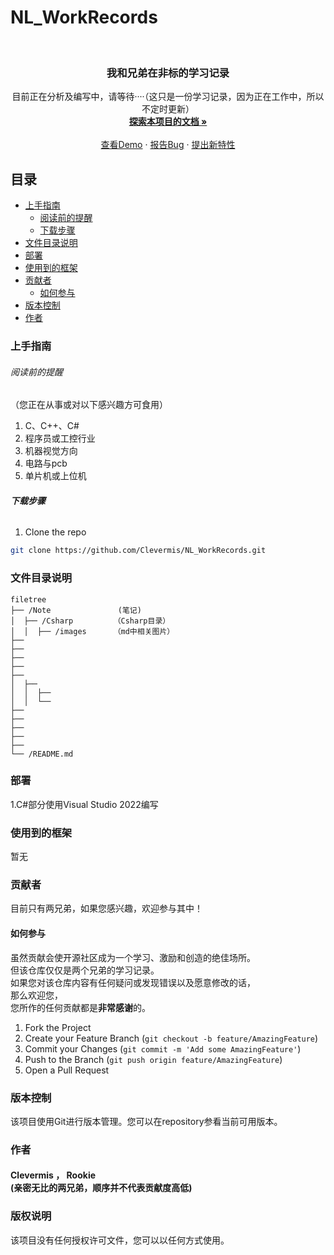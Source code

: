 # NL_WorkRecords


<br />

<p align="center">
  <a href="https://github.com/shaojintian/Best_README_template/">
  </a>

  <h3 align="center">我和兄弟在非标的学习记录</h3>
  <p align="center">
    目前正在分析及编写中，请等待····（这只是一份学习记录，因为正在工作中，所以不定时更新）
    <br />
    <a href="https://github.com/Clevermis/NL_WorkRecords"><strong>探索本项目的文档 »</strong></a>
    <br />
    <br />
    <a href="https://github.com/Clevermis/NL_WorkRecords">查看Demo</a>
    ·
    <a href="https://github.com/Clevermis/NL_WorkRecords/issues">报告Bug</a>
    ·
    <a href="https://github.com/Clevermis/NL_WorkRecords/issues">提出新特性</a>
  </p>

</p>


 
## 目录

- [上手指南](#上手指南)
  - [阅读前的提醒](#阅读前的提醒)
  - [下载步骤](#下载步骤)
- [文件目录说明](#文件目录说明)
- [部署](#部署)
- [使用到的框架](#使用到的框架)
- [贡献者](#贡献者)
  - [如何参与](#如何参与)
- [版本控制](#版本控制)
- [作者](#作者)

### 上手指南

###### 阅读前的提醒
（您正在从事或对以下感兴趣方可食用）

1. C、C++、C#
2. 程序员或工控行业
3. 机器视觉方向
4. 电路与pcb
5. 单片机或上位机


###### **下载步骤**

1. Clone the repo

```sh
git clone https://github.com/Clevermis/NL_WorkRecords.git
```

### 文件目录说明

```
filetree 
├── /Note               (笔记)   
│  ├── /Csharp         （Csharp目录）
│  │  ├── /images      （md中相关图片）
├── 
├── 
├── 
├── 
├── 
│  ├── 
│  │  ├── 
│  │  └── 
├── 
├── 
├── 
├── 
├── 
└── /README.md

```


### 部署

1.C#部分使用Visual Studio 2022编写

### 使用到的框架

暂无

### 贡献者

目前只有两兄弟，如果您感兴趣，欢迎参与其中！

#### 如何参与

虽然贡献会使开源社区成为一个学习、激励和创造的绝佳场所。<br/>
但该仓库仅仅是两个兄弟的学习记录。<br/>
如果您对该仓库内容有任何疑问或发现错误以及愿意修改的话，<br/>
那么欢迎您，<br/>
您所作的任何贡献都是**非常感谢**的。


1. Fork the Project
2. Create your Feature Branch (`git checkout -b feature/AmazingFeature`)
3. Commit your Changes (`git commit -m 'Add some AmazingFeature'`)
4. Push to the Branch (`git push origin feature/AmazingFeature`)
5. Open a Pull Request



### 版本控制

该项目使用Git进行版本管理。您可以在repository参看当前可用版本。

### 作者

#### Clevermis  ，  Rookie <br> (亲密无比的两兄弟，顺序并不代表贡献度高低)



### 版权说明

该项目没有任何授权许可文件，您可以以任何方式使用。


